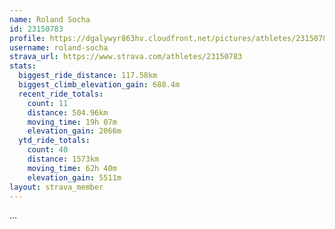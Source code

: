 ```yaml
---
name: Roland Socha
id: 23150783
profile: https://dgalywyr863hv.cloudfront.net/pictures/athletes/23150783/14745672/4/large.jpg
username: roland-socha
strava_url: https://www.strava.com/athletes/23150783
stats:
  biggest_ride_distance: 117.58km
  biggest_climb_elevation_gain: 688.4m
  recent_ride_totals:
    count: 11
    distance: 504.96km
    moving_time: 19h 07m
    elevation_gain: 2066m
  ytd_ride_totals:
    count: 40
    distance: 1573km
    moving_time: 62h 40m
    elevation_gain: 5511m
layout: strava_member
--- 
```

...
